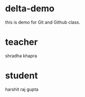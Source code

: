 # delta-demo
this is demo for Git  and Github class.

# teacher
shradha khapra

# student
harshit raj gupta